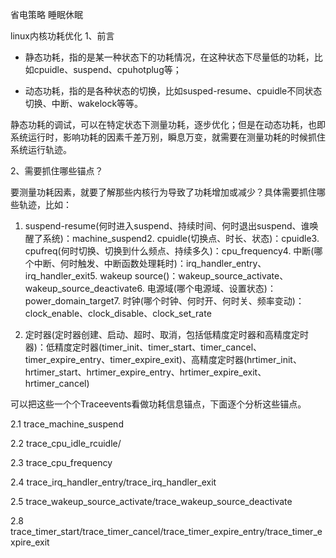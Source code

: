   省电策略
  睡眠休眠


linux内核功耗优化
1、前言

- 静态功耗，指的是某一种状态下的功耗情况，在这种状态下尽量低的功耗，比如cpuidle、suspend、cpuhotplug等；

- 动态功耗，指的是各种状态的切换，比如susped-resume、cpuidle不同状态切换、中断、wakelock等等。

静态功耗的调试，可以在特定状态下测量功耗，逐步优化；但是在动态功耗，也即系统运行时，影响功耗的因素千差万别，瞬息万变，就需要在测量功耗的时候抓住系统运行轨迹。

2、需要抓住哪些锚点？

要测量功耗因素，就要了解那些内核行为导致了功耗增加或减少？具体需要抓住哪些轨迹，比如：

1. suspend-resume(何时进入suspend、持续时间、何时退出suspend、谁唤醒了系统)：machine_suspend2. cpuidle(切换点、时长、状态)：cpuidle3. cpufreq(何时切换、切换到什么频点、持续多久)：cpu_frequency4. 中断(哪个中断、何时触发、中断函数处理耗时)：irq_handler_entry、irq_handler_exit5. wakeup source()：wakeup_source_activate、wakeup_source_deactivate6. 电源域(哪个电源域、设置状态)：power_domain_target7. 时钟(哪个时钟、何时开、何时关、频率变动)：clock_enable、clock_disable、clock_set_rate

2. 定时器(定时器创建、启动、超时、取消，包括低精度定时器和高精度定时器)：低精度定时器(timer_init、timer_start、timer_cancel、timer_expire_entry、timer_expire_exit)、高精度定时器(hrtimer_init、hrtimer_start、hrtimer_expire_entry、hrtimer_expire_exit、hrtimer_cancel)


可以把这些一个个Traceevents看做功耗信息锚点，下面逐个分析这些锚点。

2.1 trace_machine_suspend

2.2 trace_cpu_idle_rcuidle/

2.3 trace_cpu_frequency

2.4 trace_irq_handler_entry/trace_irq_handler_exit

2.5 trace_wakeup_source_activate/trace_wakeup_source_deactivate

2.8 trace_timer_start/trace_timer_cancel/trace_timer_expire_entry/trace_timer_expire_exit